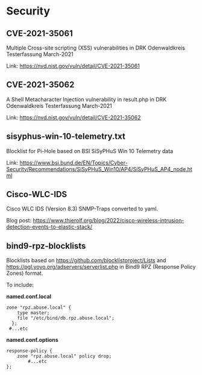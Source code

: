 # Security

## CVE-2021-35061
Multiple Cross-site scripting (XSS) vulnerabilities in DRK Odenwaldkreis Testerfassung March-2021

Link: https://nvd.nist.gov/vuln/detail/CVE-2021-35061

## CVE-2021-35062
A Shell Metacharacter Injection vulnerability in result.php in DRK Odenwaldkreis Testerfassung March-2021

Link: https://nvd.nist.gov/vuln/detail/CVE-2021-35062

## sisyphus-win-10-telemetry.txt
Blocklist for Pi-Hole based on BSI SiSyPHuS Win 10 Telemetry data

Link: https://www.bsi.bund.de/EN/Topics/Cyber-Security/Recommendations/SiSyPHuS_Win10/AP4/SiSyPHuS_AP4_node.html

## Cisco-WLC-IDS
Cisco WLC IDS (Version 8.3) SNMP-Traps converted to yaml.

Blog post: https://www.thierolf.org/blog/2022/cisco-wireless-intrusion-detection-events-to-elastic-stack/

## bind9-rpz-blocklists
Blocklists based on https://github.com/blocklistproject/Lists and https://pgl.yoyo.org/adservers/serverlist.php in Bind9 RPZ (Response Policy Zones) format.

To include:

**named.conf.local**

  	zone "rpz.abuse.local" {
	    type master;
	    file "/etc/bind/db.rpz.abuse.local";
	  };
	 #...etc

**named.conf.options**

	response-policy {
		zone "rpz.abuse.local" policy drop;
	    	#...etc
  	};
  
